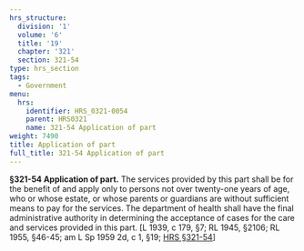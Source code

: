 ```yaml
---
hrs_structure:
  division: '1'
  volume: '6'
  title: '19'
  chapter: '321'
  section: 321-54
type: hrs_section
tags:
  - Government
menu:
  hrs:
    identifier: HRS_0321-0054
    parent: HRS0321
    name: 321-54 Application of part
weight: 7490
title: Application of part
full_title: 321-54 Application of part
---
```

**§321-54 Application of part.** The services provided by this part shall be for the benefit of and apply only to persons not over twenty-one years of age, who or whose estate, or whose parents or guardians are without sufficient means to pay for the services. The department of health shall have the final administrative authority in determining the acceptance of cases for the care and services provided in this part. [L 1939, c 179, §7; RL 1945, §2106; RL 1955, §46-45; am L Sp 1959 2d, c 1, §19; [HRS §321-54](/title-19/chapter-321/section-321-54/)]